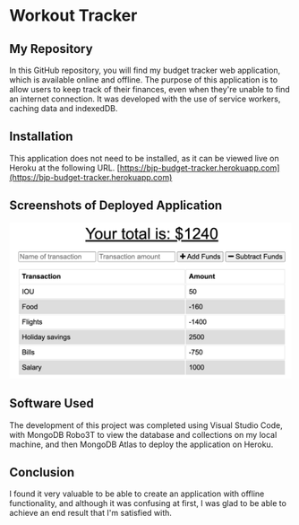 # Workout Tracker

## My Repository

In this GitHub repository, you will find my budget tracker web application, which is available online and offline. The purpose of this application is to allow users to keep track of their finances, even when they're unable to find an internet connection. It was developed with the use of service workers, caching data and indexedDB.

## Installation

This application does not need to be installed, as it can be viewed live on Heroku at the following URL. [https://bjp-budget-tracker.herokuapp.com](https://bjp-budget-tracker.herokuapp.com)

## Screenshots of Deployed Application

![homepage](/assets/img/app1.png?raw=true)

## Software Used

The development of this project was completed using Visual Studio Code, with MongoDB Robo3T to view the database and collections on my local machine, and then MongoDB Atlas to deploy the application on Heroku.

## Conclusion

I found it very valuable to be able to create an application with offline functionality, and although it was confusing at first, I was glad to be able to achieve an end result that I'm satisfied with.
